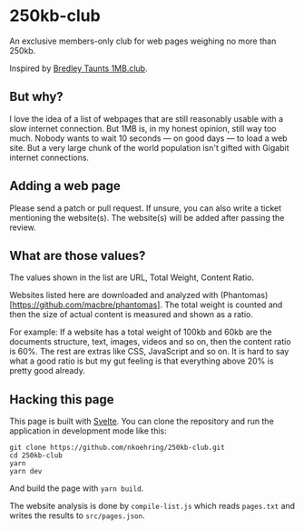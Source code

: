 # 250kb-club

An exclusive members-only club for web pages weighing no more than 250kb.

Inspired by [Bredley Taunts 1MB.club](https://1mb.club/).

## But why?

I love the idea of a list of webpages that are still reasonably usable with a slow internet connection. But 1MB is, in my honest opinion, still way too much. Nobody wants to wait 10 seconds — on good days — to load a web site. But a very large chunk of the world population isn't gifted with Gigabit internet connections.

## Adding a web page

Please send a patch or pull request. If unsure, you can also write a ticket mentioning the website(s). The website(s) will be added after passing the review.

## What are those values?

The values shown in the list are URL, Total Weight, Content Ratio.

Websites listed here are downloaded and analyzed with
(Phantomas)[https://github.com/macbre/phantomas].
The total weight is counted and then the size of actual content is measured
and shown as a ratio.

For example: If a website has a total weight of 100kb and 60kb are the
documents structure, text, images, videos and so on, then the content ratio
is 60%. The rest are extras like CSS, JavaScript and so on. It is hard to
say what a good ratio is but my gut feeling is that everything above 20% is
pretty good already.

## Hacking this page

This page is built with [Svelte](https://svelte.dev). You can clone the repository and run the application in development mode like this:

```
git clone https://github.com/nkoehring/250kb-club.git
cd 250kb-club
yarn
yarn dev
```

And build the page with `yarn build`.

The website analysis is done by `compile-list.js` which reads `pages.txt` and
writes the results to `src/pages.json`.
